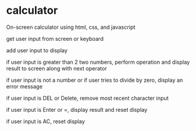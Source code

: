 # calculator
On-screen calculator using html, css, and javascript

get user input from screen or keyboard

add user input to display

if user input is greater than 2 two numbers, perform operation and display result to screen along with next operator

if user input is not a number or if user tries to divide by zero, display an error message

if user input is DEL or Delete, remove most recent character input

if user input is Enter or =, display result and reset display

if user input is AC, reset display
